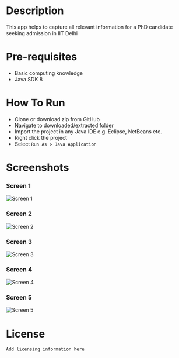 # Description
This app helps to capture all relevant information for a PhD candidate seeking admission in IIT Delhi

# Pre-requisites
* Basic computing knowledge
* Java SDK 8

# How To Run
* Clone or download zip from GitHub
* Navigate to downloaded/extracted folder
* Import the project in any Java IDE e.g. Eclipse, NetBeans etc.
* Right click the project
* Select `Run As > Java Application`

# Screenshots
### Screen 1
![Screen 1](https://i.imgur.com/ZbvToAH.jpg)
### Screen 2
![Screen 2](https://i.imgur.com/f6MfBgy.jpg)
### Screen 3
![Screen 3](https://i.imgur.com/b2S2SI9.jpg)
### Screen 4
![Screen 4](https://i.imgur.com/Jhvc9vT.jpg)
### Screen 5
![Screen 5](https://i.imgur.com/H2HzpJF.jpg)

# License
`Add licensing information here`